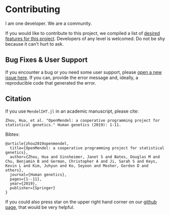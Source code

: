 
# Contributing

I am one developer. We are a community. 

If you would like to contribute to this project, we compiled a list of [desired features for this project](https://github.com/biona001/MendelIHT.jl/issues/6). Developers of any level is welcomed. Do not be shy because it can't hurt to ask. 

## Bug Fixes & User Support

If you encounter a bug or you need some user support, please [open a new issue here](https://github.com/biona001/MendelIHT.jl/issues). If you can, provide the error message and, ideally, a reproducible code that generated the error.

## Citation

If you use `MendelIHT.jl` in an academic manuscript, please cite:

```
Zhou, Hua, et al. "OpenMendel: a cooperative programming project for statistical genetics." Human genetics (2019): 1-11.
```

Bibtex:

```
@article{zhou2019openmendel,
  title={OpenMendel: a cooperative programming project for statistical genetics},
  author={Zhou, Hua and Sinsheimer, Janet S and Bates, Douglas M and Chu, Benjamin B and German, Christopher A and Ji, Sarah S and Keys, Kevin L and Kim, Juhyun and Ko, Seyoon and Mosher, Gordon D and others},
  journal={Human genetics},
  pages={1--11},
  year={2019},
  publisher={Springer}
}
```

If you could also press star on the upper right hand corner on our [github page](https://github.com/biona001/MendelIHT.jl), that would be very helpful. 
